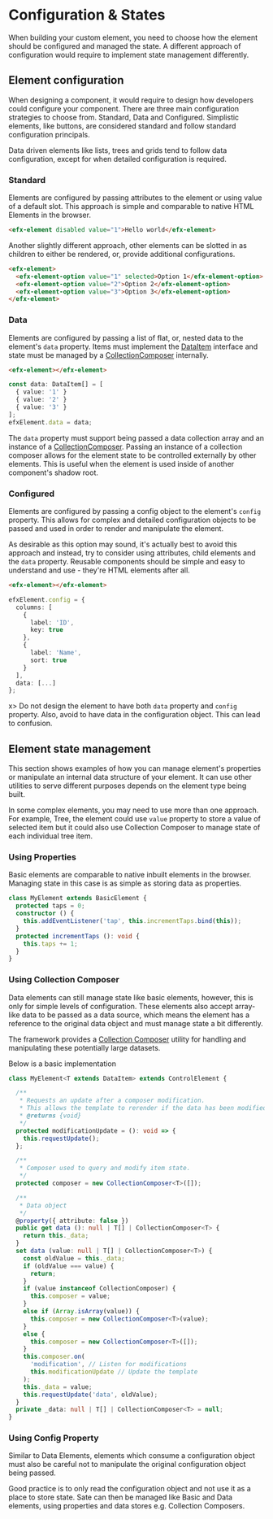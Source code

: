 <!-- 
title: Configurations and States
location: ./custom-components/configuration-and-states
type: page
layout: default
-->



# Configuration & States
When building your custom element, you need to choose how the element should be configured and managed the state. A different approach of configuration would require to implement state management differently.

## Element configuration

When designing a component, it would require to design how developers could configure your component. There are three main configuration strategies to choose from. Standard, Data and Configured. Simplistic elements, like buttons, are considered standard and follow standard configuration principals.

Data driven elements like lists, trees and grids tend to follow data configuration, except for when detailed configuration is required.

### Standard

Elements are configured by passing attributes to the element or using value of a default slot. This approach is simple and comparable to native HTML Elements in the browser.

```html
<efx-element disabled value="1">Hello world</efx-element>
```

Another slightly different approach, other elements can be slotted in as children to either be rendered, or, provide additional configurations.

```html
<efx-element>
  <efx-element-option value="1" selected>Option 1</efx-element-option>
  <efx-element-option value="2">Option 2</efx-element-option>
  <efx-element-option value="3">Option 3</efx-element-option>
</efx-element>
```

### Data

Elements are configured by passing a list of flat, or, nested data to the element's `data` property. Items must implement the [DataItem](./custom-components/utils/data-management#data-item) interface and state must be managed by a [CollectionComposer](./custom-components/utils/data-management#collection-composer) internally.

```html
<efx-element></efx-element>
```

```typescript
const data: DataItem[] = [
  { value: '1' }
  { value: '2' }
  { value: '3' }
];
efxElement.data = data;
```

The `data` property must support being passed a data collection array and an instance of a [CollectionComposer](#). Passing an instance of a collection composer allows for the element state to be controlled externally by other elements. This is useful when the element is used inside of another component's shadow root.

### Configured

Elements are configured by passing a config object to the element's `config` property. This allows for complex and detailed configuration objects to be passed and used in order to render and manipulate the element.

As desirable as this option may sound, it's actually best to avoid this approach and instead, try to consider using attributes, child elements and the `data` property. Reusable components should be simple and easy to understand and use - they're HTML elements after all.

```html
<efx-element></efx-element>
```

```typescript
efxElement.config = {
  columns: [
    {
      label: 'ID',
      key: true
    },
    {
      label: 'Name',
      sort: true
    }
  ],
  data: [...]
};
```

x> Do not design the element to have both `data` property and `config` property. Also, avoid to have data in the configuration object. This can lead to confusion.

## Element state management

This section shows examples of how you can manage element's properties or manipulate an internal data structure of your element. It can use other utilities to serve different purposes depends on the element type being built.

In some complex elements, you may need to use more than one approach. For example, Tree, the element could use `value` property to store a value of selected item but it could also use Collection Composer to manage state of each individual tree item.

### Using Properties

Basic elements are comparable to native inbuilt elements in the browser. Managing state in this case is as simple as storing data as properties.

```ts
class MyElement extends BasicElement {
  protected taps = 0;
  constructor () {
    this.addEventListener('tap', this.incrementTaps.bind(this));
  }
  protected incrementTaps (): void {
    this.taps += 1;
  }
}
```

### Using Collection Composer

Data elements can still manage state like basic elements, however, this is only for simple levels of configuration. These elements also accept array-like data to be passed as a data source, which means the element has a reference to the original data object and must manage state a bit differently.

The framework provides a [Collection Composer](./utils/data-management) utility for handling and manipulating these potentially large datasets.

Below is a basic implementation

```ts
class MyElement<T extends DataItem> extends ControlElement {

  /**
   * Requests an update after a composer modification.
   * This allows the template to rerender if the data has been modified.
   * @returns {void}
   */
  protected modificationUpdate = (): void => {
    this.requestUpdate();
  };

  /**
   * Composer used to query and modify item state.
   */
  protected composer = new CollectionComposer<T>([]);

  /**
   * Data object
   */
  @property({ attribute: false })
  public get data (): null | T[] | CollectionComposer<T> {
    return this._data;
  }
  set data (value: null | T[] | CollectionComposer<T>) {
    const oldValue = this._data;
    if (oldValue === value) {
      return;
    }
    if (value instanceof CollectionComposer) {
      this.composer = value;
    }
    else if (Array.isArray(value)) {
      this.composer = new CollectionComposer<T>(value);
    }
    else {
      this.composer = new CollectionComposer<T>([]);
    }
    this.composer.on(
      'modification', // Listen for modifications
      this.modificationUpdate // Update the template
    );
    this._data = value;
    this.requestUpdate('data', oldValue);
  }
  private _data: null | T[] | CollectionComposer<T> = null;
}
```

### Using Config Property 

Similar to Data Elements, elements which consume a configuration object must also be careful not to manipulate the original configuration object being passed.

Good practice is to only read the configuration object and not use it as a place to store state. Sate can then be managed like Basic and Data elements, using properties and data stores e.g. Collection Composers.
